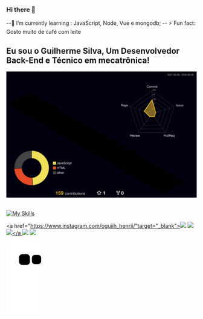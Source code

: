 ### Hi there 👋

--🌱 I’m currently learning :
JavaScript, Node, Vue e mongodb;
-- ⚡ Fun fact: 
Gosto muito de café com leite

## Eu sou o Guilherme Silva,  Um Desenvolvedor Back-End e Técnico em mecatrônica!
<img src="./profile-3d-contrib/profile-night-rainbow.svg" />

  
  ##
 [![My Skills](https://skillicons.dev/icons?i=js,html,css,java,docker,nodejs,vuejs,react,mysql)](https://skillicons.dev)
<div> 
  
  <a href="https://www.instagram.com/oguiih_henrii/"target="_blank"><img src="https://img.shields.io/badge/-Instagram-%23E4405F?style=for-the-badge&logo=instagram&logoColor=white" target="_blank"></a>
  <a href="" target="_blank"><img src="https://img.shields.io/badge/Discord-7289DA?style=for-the-badge&logo=discord&logoColor=white" target="_blank"></a> 
  <a href = ""><img src=" https://img.shields.io/badge/Microsoft_Outlook-0078D4?style=for-the-badge&logo=microsoft-outlook&logoColor=white"></a
   <a href="https://www.linkedin.com/in/guilhermeOsilva" target="_blank"><img src="https://img.shields.io/badge/-LinkedIn-%230077B5?style=for-the-badge&logo=linkedin&logoColor=white" target="_blank"></a> 
 <a href = "mailto:guilherme.osilva@bandtec.com.br"> <img src = "https://img.shields.io/badge/Microsoft_Outlook-0078D4?style=for-the-badge&logo=microsoft-outlook&logoColor=white" target = "_ blank"> </a>


   
![Snake animation](https://github.com/guilhermeOsilva/guilhermeOsilva/blob/output/github-contribution-grid-snake.svg)

  
</div>
